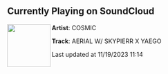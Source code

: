 ## Currently Playing on SoundCloud

[<img align="left" width="100" src="https://i1.sndcdn.com/artworks-DFr5QvV80hQjp0za-FCjiQA-t500x500.jpg">](https://soundcloud.com/cosmicbeats/aerial-w-skypierr-x-yaego)

**Artist**: COSMIC 

**Track**: AERIAL W/ SKYPIERR X YAEGO

Last updated at 11/19/2023 11:14
